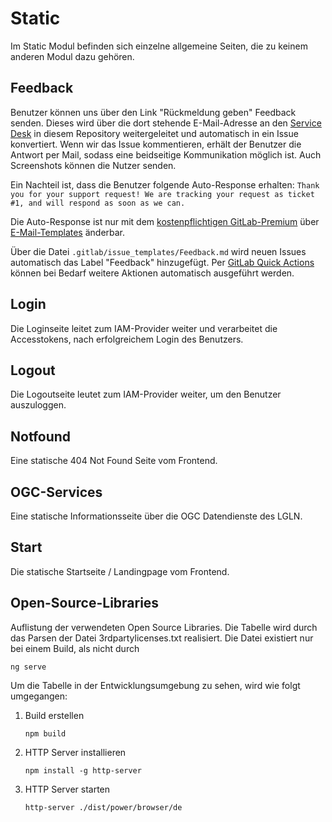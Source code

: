 # Static

Im Static Modul befinden sich einzelne allgemeine Seiten, die zu keinem anderen Modul dazu gehören.


## Feedback

Benutzer können uns über den Link "Rückmeldung geben" Feedback senden.
Dieses wird über die dort stehende E-Mail-Adresse an den [Service Desk](https://gitlab.com/lgln/power.ni/power-frontend/-/issues/service_desk) in diesem Repository weitergeleitet und automatisch in ein Issue konvertiert.
Wenn wir das Issue kommentieren, erhält der Benutzer die Antwort per Mail, sodass eine beidseitige Kommunikation möglich ist.
Auch Screenshots können die Nutzer senden.

Ein Nachteil ist, dass die Benutzer folgende Auto-Response erhalten: `Thank you for your support request! We are tracking your request as ticket #1, and will respond as soon as we can.`

Die Auto-Response ist nur mit dem [kostenpflichtigen GitLab-Premium](https://about.gitlab.com/pricing/) über [E-Mail-Templates](https://gitlab.com/help/user/project/service_desk#using-customized-email-templates) änderbar.

Über die Datei `.gitlab/issue_templates/Feedback.md` wird neuen Issues automatisch das Label "Feedback" hinzugefügt.
Per [GitLab Quick Actions](https://docs.gitlab.com/ee/user/project/quick_actions.html) können bei Bedarf weitere Aktionen automatisch ausgeführt werden.


## Login

Die Loginseite leitet zum IAM-Provider weiter und verarbeitet die Accesstokens, nach erfolgreichem Login des Benutzers.


## Logout

Die Logoutseite leutet zum IAM-Provider weiter, um den Benutzer auszuloggen.


## Notfound

Eine statische 404 Not Found Seite vom Frontend.


## OGC-Services

Eine statische Informationsseite über die OGC Datendienste des LGLN.


## Start

Die statische Startseite / Landingpage vom Frontend.


## Open-Source-Libraries

Auflistung der verwendeten Open Source Libraries. Die Tabelle wird durch das Parsen der Datei 3rdpartylicenses.txt realisiert. Die Datei existiert nur bei einem Build, als nicht durch
   ```
   ng serve
   ```
Um die Tabelle in der Entwicklungsumgebung zu sehen, wird wie folgt umgegangen:

1. Build erstellen
   ```
   npm build
   ```
2. HTTP Server installieren
   ```
   npm install -g http-server
   ```
3. HTTP Server starten
   ```
   http-server ./dist/power/browser/de
   ```
